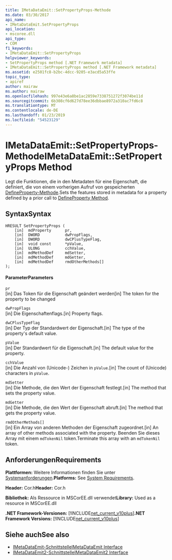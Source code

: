 ```yaml
---
title: IMetaDataEmit::SetPropertyProps-Methode
ms.date: 03/30/2017
api_name:
- IMetaDataEmit.SetPropertyProps
api_location:
- mscoree.dll
api_type:
- COM
f1_keywords:
- IMetaDataEmit::SetPropertyProps
helpviewer_keywords:
- SetPropertyProps method [.NET Framework metadata]
- IMetaDataEmit::SetPropertyProps method [.NET Framework metadata]
ms.assetid: e2501fc8-b2bc-4dcc-9205-e3acd5a53ffe
topic_type:
- apiref
author: mairaw
ms.author: mairaw
ms.openlocfilehash: 997e43e6a8be1ac2859e7338751272f3074be11d
ms.sourcegitcommit: 6b308cf6d627d78ee36dbbae8972a310ac7fd6c8
ms.translationtype: MT
ms.contentlocale: de-DE
ms.lasthandoff: 01/23/2019
ms.locfileid: "54523129"
---
```

# <a name="imetadataemitsetpropertyprops-method"></a><span data-ttu-id="61a00-102">IMetaDataEmit::SetPropertyProps-Methode</span><span class="sxs-lookup"><span data-stu-id="61a00-102">IMetaDataEmit::SetPropertyProps Method</span></span>
<span data-ttu-id="61a00-103">Legt die Funktionen, die in den Metadaten für eine Eigenschaft, die definiert, die von einem vorherigen Aufruf von gespeicherten [DefineProperty-Methode](../../../../docs/framework/unmanaged-api/metadata/imetadataemit-defineproperty-method.md).</span><span class="sxs-lookup"><span data-stu-id="61a00-103">Sets the features stored in metadata for a property defined by a prior call to [DefineProperty Method](../../../../docs/framework/unmanaged-api/metadata/imetadataemit-defineproperty-method.md).</span></span>  
  
## <a name="syntax"></a><span data-ttu-id="61a00-104">Syntax</span><span class="sxs-lookup"><span data-stu-id="61a00-104">Syntax</span></span>  
  
```  
HRESULT SetPropertyProps (   
    [in]  mdProperty      pr,   
    [in]  DWORD           dwPropFlags,   
    [in]  DWORD           dwCPlusTypeFlag,   
    [in]  void const      *pValue,   
    [in]  ULONG           cchValue,   
    [in]  mdMethodDef     mdSetter,   
    [in]  mdMethodDef     mdGetter,   
    [in]  mdMethodDef     rmdOtherMethods[]   
);  
```  
  
#### <a name="parameters"></a><span data-ttu-id="61a00-105">Parameter</span><span class="sxs-lookup"><span data-stu-id="61a00-105">Parameters</span></span>  
 `pr`  
 <span data-ttu-id="61a00-106">[in] Das Token für die Eigenschaft geändert werden</span><span class="sxs-lookup"><span data-stu-id="61a00-106">[in] The token for the property to be changed</span></span>  
  
 `dwPropFlags`  
 <span data-ttu-id="61a00-107">[in] Die Eigenschaftenflags.</span><span class="sxs-lookup"><span data-stu-id="61a00-107">[in] Property flags.</span></span>  
  
 `dwCPlusTypeFlag`  
 <span data-ttu-id="61a00-108">[in] Der Typ der Standardwert der Eigenschaft.</span><span class="sxs-lookup"><span data-stu-id="61a00-108">[in] The type of the property's default value.</span></span>  
  
 `pValue`  
 <span data-ttu-id="61a00-109">[in] Der Standardwert für die Eigenschaft.</span><span class="sxs-lookup"><span data-stu-id="61a00-109">[in] The default value for the property.</span></span>  
  
 `cchValue`  
 <span data-ttu-id="61a00-110">[in] Die Anzahl von (Unicode-) Zeichen in `pValue`.</span><span class="sxs-lookup"><span data-stu-id="61a00-110">[in] The count of (Unicode) characters in `pValue`.</span></span>  
  
 `mdSetter`  
 <span data-ttu-id="61a00-111">[in] Die Methode, die den Wert der Eigenschaft festlegt.</span><span class="sxs-lookup"><span data-stu-id="61a00-111">[in] The method that sets the property value.</span></span>  
  
 `mdGetter`  
 <span data-ttu-id="61a00-112">[in] Die Methode, die den Wert der Eigenschaft abruft.</span><span class="sxs-lookup"><span data-stu-id="61a00-112">[in] The method that gets the property value.</span></span>  
  
 `rmdOtherMethods[]`  
 <span data-ttu-id="61a00-113">[in] Ein Array von anderen Methoden der Eigenschaft zugeordnet.</span><span class="sxs-lookup"><span data-stu-id="61a00-113">[in] An array of other methods associated with the property.</span></span> <span data-ttu-id="61a00-114">Beenden Sie dieses Array mit einem `mdTokenNil` token.</span><span class="sxs-lookup"><span data-stu-id="61a00-114">Terminate this array with an `mdTokenNil` token.</span></span>  
  
## <a name="requirements"></a><span data-ttu-id="61a00-115">Anforderungen</span><span class="sxs-lookup"><span data-stu-id="61a00-115">Requirements</span></span>  
 <span data-ttu-id="61a00-116">**Plattformen:** Weitere Informationen finden Sie unter [Systemanforderungen](../../../../docs/framework/get-started/system-requirements.md).</span><span class="sxs-lookup"><span data-stu-id="61a00-116">**Platforms:** See [System Requirements](../../../../docs/framework/get-started/system-requirements.md).</span></span>  
  
 <span data-ttu-id="61a00-117">**Header:** Cor.h</span><span class="sxs-lookup"><span data-stu-id="61a00-117">**Header:** Cor.h</span></span>  
  
 <span data-ttu-id="61a00-118">**Bibliothek:** Als Ressource in MSCorEE.dll verwendet</span><span class="sxs-lookup"><span data-stu-id="61a00-118">**Library:** Used as a resource in MSCorEE.dll</span></span>  
  
 <span data-ttu-id="61a00-119">**.NET Framework-Versionen:** [!INCLUDE[net_current_v10plus](../../../../includes/net-current-v10plus-md.md)]</span><span class="sxs-lookup"><span data-stu-id="61a00-119">**.NET Framework Versions:** [!INCLUDE[net_current_v10plus](../../../../includes/net-current-v10plus-md.md)]</span></span>  
  
## <a name="see-also"></a><span data-ttu-id="61a00-120">Siehe auch</span><span class="sxs-lookup"><span data-stu-id="61a00-120">See also</span></span>
- [<span data-ttu-id="61a00-121">IMetaDataEmit-Schnittstelle</span><span class="sxs-lookup"><span data-stu-id="61a00-121">IMetaDataEmit Interface</span></span>](../../../../docs/framework/unmanaged-api/metadata/imetadataemit-interface.md)
- [<span data-ttu-id="61a00-122">IMetaDataEmit2-Schnittstelle</span><span class="sxs-lookup"><span data-stu-id="61a00-122">IMetaDataEmit2 Interface</span></span>](../../../../docs/framework/unmanaged-api/metadata/imetadataemit2-interface.md)
